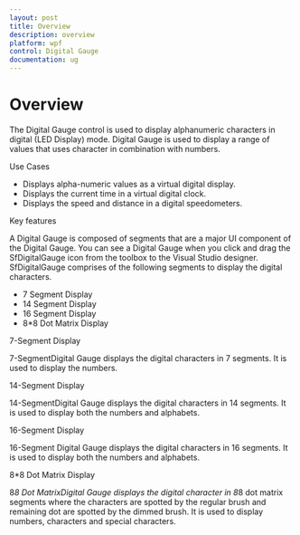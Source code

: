 ```yaml
---
layout: post
title: Overview
description: overview
platform: wpf
control: Digital Gauge 
documentation: ug
---
```


# Overview

The Digital Gauge control is used to display alphanumeric characters in digital (LED Display) mode. Digital Gauge is used to display a range of values that uses character in combination with numbers. 

Use Cases

* Displays alpha-numeric values as a virtual digital display. 
* Displays the current time in a virtual digital clock.
* Displays the speed and distance in a digital speedometers.

Key features

A Digital Gauge is composed of segments that are a major UI component of the Digital Gauge. You can see a Digital Gauge when you click and drag the SfDigitalGauge icon from the toolbox to the Visual Studio designer. SfDigitalGauge comprises of the following segments to display the digital characters.

* 7 Segment Display
* 14 Segment Display
* 16 Segment Display
* 8*8 Dot Matrix Display

7-Segment Display

7-SegmentDigital Gauge displays the digital characters in 7 segments. It is used to display the numbers.

14-Segment Display

14-SegmentDigital Gauge displays the digital characters in 14 segments. It is used to display both the numbers and alphabets.

16-Segment Display

16-Segment Digital Gauge displays the digital characters in 16 segments. It is used to display both the numbers and alphabets.

8*8 Dot Matrix Display

8*8 Dot MatrixDigital Gauge displays the digital character in 8*8 dot matrix segments where the characters are spotted by the regular brush and remaining dot are spotted by the dimmed brush. It is used to display numbers, characters and special characters.

